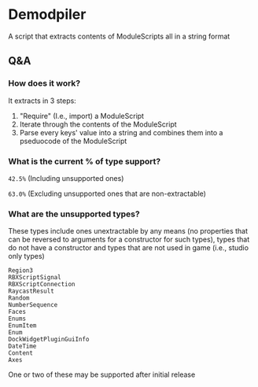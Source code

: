 # Demodpiler

A script that extracts contents of ModuleScripts all in a string format

## Q&A

### How does it work?

It extracts in 3 steps:

1. "Require" (I.e., import) a ModuleScript
2. Iterate through the contents of the ModuleScript
3. Parse every keys' value into a string and combines them into a pseduocode of the ModuleScript

### What is the current % of type support?

```42.5%``` (Including unsupported ones)

```63.0%``` (Excluding unsupported ones that are non-extractable)

### What are the unsupported types?

These types include ones unextractable by any means (no properties that can be reversed to arguments for a constructor for such types), types that do not have a constructor and types that are not used in game (i.e., studio only types)

```
Region3
RBXScriptSignal
RBXScriptConnection
RaycastResult
Random
NumberSequence
Faces
Enums
EnumItem
Enum
DockWidgetPluginGuiInfo
DateTime
Content
Axes
```

One or two of these may be supported after initial release
